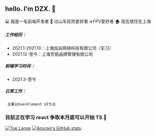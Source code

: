 ## hello. I’m DZX.  👋
 💻 我是一名前端开发者    🎢 过山车狂热爱好者   ✈️FPV爱好者   🏠 现在居住在上海
##### 工作经历：
   * 2021.1-2021.10：上海加谷网络科技有限公司（实习）
   * 2021.12-至今：上海艺栢品牌管理有限公司
##### 前端学习时间：
   * 2021.3-至今   
##### 日常工作：
     主要以Vue+Element UI为主
### 目前正在学习 react 争取本月底可以开始 TS 👀
   

[![Top Langs](https://github-readme-stats.vercel.app/api/top-langs/?username=SK-Luffa&layout=compact&theme=dark)](https://github.com/anuraghazra/github-readme-stats)
 [![Anurag's GitHub stats](https://github-readme-stats.vercel.app/api?username=SK-Luffa&theme=dark)](https://github.com/anuraghazra/github-readme-stats).

 
